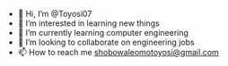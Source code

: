 - 👋 Hi, I’m @Toyosi07
- 👀 I’m interested in learning new things
- 🌱 I’m currently learning computer engineering 
- 💞️ I’m looking to collaborate on engineering jobs
- 📫 How to reach me shobowaleomotoyosi@gmail.com

<!---
Toyosi07/Toyosi07 is a ✨ special ✨ repository because its `README.md` (this file) appears on your GitHub profile.
You can click the Preview link to take a look at your changes.
--->
